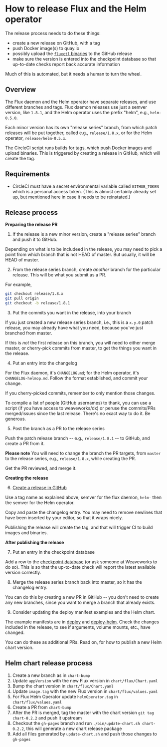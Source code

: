 # How to release Flux and the Helm operator

The release process needs to do these things:

 - create a new release on GitHub, with a tag
 - push Docker image(s) to quay.io
 - possibly upload the [`fluxctl` binaries](/site/fluxctl.md#binary-releases) to the GitHub release
 - make sure the version is entered into the checkpoint database so
   that up-to-date checks report back accurate information

Much of this is automated, but it needs a human to turn the wheel.

## Overview

The Flux daemon and the Helm operator have separate releases, and use
different branches and tags. Flux daemon releases use just a semver
version, like `1.8.1`, and the Helm operator uses the prefix "helm",
e.g., `helm-0.5.0`.

Each minor version has its own "release series" branch, from which
patch releases will be put together, called e.g., `release/1.8.x`, or
for the Helm operator, `release/helm-0.5.x`.

The CircleCI script runs builds for tags, which push Docker images and
upload binaries. This is triggered by creating a release in GitHub,
which will create the tag.

## Requirements

- CircleCI must have a secret environmental variable called
  `GITHUB_TOKEN` which is a personal access token. (This is almost
  certainly already set up, but mentioned here in case it needs to be
  reinstated.)

## Release process

**Preparing the release PR**

1. If the release is a new minor version, create a "release series"
   branch and push it to GitHub.

Depending on what is to be includeed in the release, you may need to
pick a point from which branch that is not HEAD of master. But
usually, it will be HEAD of master.

2. From the release series branch, create _another_ branch for the
   particular release. This will be what you submit as a PR.

For example,

```sh
git checkout release/1.8.x
git pull origin
git checkout -b release/1.8.1
```

3. Put the commits you want in the release, into your branch

If you just created a new release series branch, i.e., this is a
`x.y.0` patch release, you may already have what you need, because
you've just branched from master.

If this is _not_ the first release on this branch, you will need to
either merge master, or cherry-pick commits from master, to get the
things you want in the release.

4. Put an entry into the changelog

For the Flux daemon, it's `CHANGELOG.md`; for the Helm operator, it's
`CHANGELOG-helmop.md`. Follow the format established, and commit your
change.

If you cherry-picked commits, remember to only mention those changes.

To compile a list of people (GitHub usernames) to thank, you can use a
script (if you have access to weaveworks/dx) or peruse the commits/PRs
merged/issues since the last release. There's no exact way to do
it. Be generous.

5. Post the branch as a PR to the release series

Push the patch release branch -- e.g., `release/1.8.1` -- to GitHub,
and create a PR from it.

**Please note** You will need to change the branch the PR targets,
from `master` to the release series, e.g., `release/1.8.x`, while
creating the PR.

Get the PR reviewed, and merge it.

**Creating the release**

6. [Create a release in GitHub](https://github.com/weaveworks/flux/releases/new)

Use a tag name as explained above; semver for the flux daemon, `helm-`
then the semver for the Helm operator.

Copy and paste the changelog entry. You may need to remove newlines
that have been inserted by your editor, so that it wraps nicely.

Publishing the release will create the tag, and that will trigger CI
to build images and binaries.

**After publishing the release**

7. Put an entry in the checkpoint database

Add a row to the [checkpoint
database](https://checkpoint-api.weave.works/admin) (or ask someone at
Weaveworks to do so). This is so that the up-to-date check will report
the latest available version correctly.

8. Merge the release series branch back into master, so it has the
   changelog entry.

You can do this by creating a new PR in GitHub -- you don't need to
create any new branches, since you want to merge a branch that already
exists.

9. Consider updating the deploy manifest examples and the Helm
   chart.

The example manifests are in [deploy](./deploy/) and
[deploy-helm](./deploy-helm/). Check the changes included in the
release, to see if arguments, volume mounts, etc., have changed.

You can do these as additional PRs. Read on, for how to publish a new
Helm chart version.

## Helm chart release process

1. Create a new branch as in `chart-bump`
2. Update `appVersion` with the new Flux version in `chart/flux/Chart.yaml`
3. Bump the chart version in `chart/flux/Chart.yaml`
4. Update `image.tag` with the new Flux version in `chart/flux/values.yaml`
5. For Flux Helm Operator update `helmOperator.tag` in `chart/flux/values.yaml`
6. Create a PR from `chart-bump`
7. After the PR is merged, tag the master with the chart version `git tag chart-0.2.2` and push it upstream
8. Checkout the `gh-pages` branch and run `./bin/update-chart.sh chart-0.2.2`, this will generate a new chart release package
9. Add all files generated by `update-chart.sh` and push those changes to `gh-pages`
